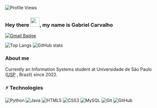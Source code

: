 ![Profile Views](http://estruyf-github.azurewebsites.net/api/VisitorHit?user=GabrielCF10)
### Hey there <img src="https://raw.githubusercontent.com/aemmadi/aemmadi/master/wave.gif" width="30px">, my name is Gabriel Carvalho

[![Gmail Badge](https://img.shields.io/badge/-gabrielcarvalhoc100@gmail.com-c14438?style=flat-square&logo=Gmail&logoColor=white&link=mailto:gabrielcarvalhoc100@gmail.com)](mailto:gabrielcarvalhoc100@gmail.com)

![Top Langs](https://github-readme-stats.vercel.app/api/top-langs/?username=GabrielCF10&theme=dark) 
![GitHub stats](https://github-readme-stats.vercel.app/api?username=GabrielCF10&count_private=true&show_icons=true&include_all_commits=true&theme=dark) 

### About me
Currently an Information Systems student at Universidade de São Paulo ([USP](https://www5.usp.br) , Brazil) since 2022. 






### ⚡ Technologies

![Python](https://img.shields.io/badge/-Python-black?style=flat-square&logo=Python)
![Java](https://img.shields.io/badge/-java-E34A86?style=flat-square&logo=java)
![HTML5](https://img.shields.io/badge/-HTML5-E34F26?style=flat-square&logo=html5&logoColor=white)
![CSS3](https://img.shields.io/badge/-CSS3-1572B6?style=flat-square&logo=css3)
![MySQL](https://img.shields.io/badge/-MySQL-black?style=flat-square&logo=mysql)
![Git](https://img.shields.io/badge/-Git-black?style=flat-square&logo=git)
![GitHub](https://img.shields.io/badge/-GitHub-181717?style=flat-square&logo=github)

<!--
**Am4ral/Am4ral** is a ✨ _special_ ✨ repository because its `README.md` (this file) appears on your GitHub profile.

Here are some ideas to get you started:

- 🔭 I’m currently working on ...
- 🌱 I’m currently learning ...
- 👯 I’m looking to collaborate on ...
- 🤔 I’m looking for help with ...
- 💬 Ask me about ...
- 📫 How to reach me: ...
- 😄 Pronouns: ...
- ⚡ Fun fact: ...
-->
